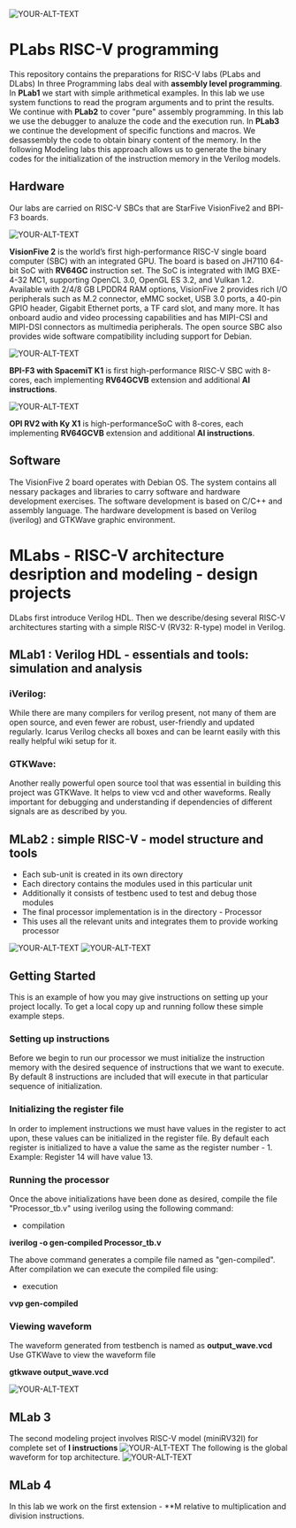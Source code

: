 <picture>
 <img alt="YOUR-ALT-TEXT" src="images/RVLabs.logo.drawio.png">
</picture>


# PLabs RISC-V programming 
This repository contains the preparations for RISC-V labs (PLabs and DLabs)
In three Programming labs deal with **assembly level programming**. In **PLab1** we start with simple arithmetical examples. In this lab we use system functions to read the program arguments and to print the results.
We continue with **PLab2**  to cover "pure" assembly programming. In this lab we use the debugger to analuze the code and the execution run.
In  **PLab3** we continue the development of specific functions and macros. We desassembly the code to obtain binary content of the memory. In the following Modeling labs this approach allows us to generate the binary codes for the initialization of the instruction memory in the Verilog models.

## Hardware 
Our labs are carried on RISC-V SBCs that are StarFive VisionFive2 and BPI-F3 boards.

<picture>
 <img alt="YOUR-ALT-TEXT" src="images/RV.VisionFive.V2.board.png">
</picture> 

**VisionFive 2** is the world’s first high-performance RISC-V single board computer (SBC) with an integrated GPU. 
The board is based on JH7110 64-bit SoC with **RV64GC** instruction set.
The SoC is integrated with IMG BXE-4-32 MC1, supporting OpenCL 3.0, OpenGL ES 3.2, and Vulkan 1.2. Available with 2/4/8 GB LPDDR4 RAM options, VisionFive 2 provides rich I/O peripherals such as M.2 connector, eMMC socket, USB 3.0 ports, a 40-pin GPIO header, Gigabit Ethernet ports, a TF card slot, and many more. 
It has onboard audio and video processing capabilities and has MIPI-CSI and MIPI-DSI connectors as multimedia peripherals. The open source SBC also provides wide software compatibility including support for Debian.

<picture>
 <img alt="YOUR-ALT-TEXT" src="images/bpi-f3_05.board.jpg">
</picture> 

**BPI-F3 with SpacemiT K1** is first high-performance RISC-V SBC with 8-cores, each implementing **RV64GCVB** extension and additional **AI instructions**.

<picture>
 <img alt="YOUR-ALT-TEXT" src="images/RV.OPI.RV2.board.png">
</picture> 

**OPI RV2 with Ky X1** is high-performanceSoC with 8-cores, each implementing **RV64GCVB** extension and additional **AI instructions**.

## Software
The VisionFive 2 board operates with Debian OS. The system contains all nessary packages and libraries to carry software and hardware development exercises.
The software development is based on C/C++ and assembly language.
The hardware development is based on Verilog (iverilog) and GTKWave graphic environment.

# MLabs - RISC-V architecture desription and modeling - design projects
DLabs first introduce Verilog HDL. Then we describe/desing several RISC-V architectures starting with a simple RISC-V (RV32: R-type) model in Verilog.


## MLab1 : Verilog HDL - essentials and tools: simulation and analysis
### iVerilog:
While there are many compilers for verilog present, not many of them are open source, and even fewer are robust, user-friendly and updated regularly. Icarus Verilog checks all boxes and can be learnt easily with this really helpful wiki setup for it.
### GTKWave:
Another really powerful open source tool that was essential in building this project was GTKWave. It helps to view vcd and other waveforms. Really important for debugging and understanding if dependencies of different signals are as described by you.

## MLab2 : simple RISC-V - model structure and tools
+ Each sub-unit is created in its own directory
+ Each directory contains the modules used in this particular unit
+ Additionally it consists of testbenc used to test and debug those modules
+ The final processor implementation is in the directory - Processor
+ This uses all the relevant units and integrates them to provide working processor

<picture>
 <img alt="YOUR-ALT-TEXT" src="images/RISCV.flow.proc.drawio.png">
</picture>
<picture>
 <img alt="YOUR-ALT-TEXT" src="images/RV.MLabs2.Verilog.model.png">
</picture>

## Getting Started
This is an example of how you may give instructions on setting up your project locally. To get a local copy up and running follow these simple example steps.

### Setting up instructions
Before we begin to run our processor we must initialize the instruction memory with the desired sequence of instructions that we want to execute. By default 8 instructions are included that will execute in that particular sequence of initialization.

### Initializing the register file
In order to implement instructions we must have values in the register to act upon, these values can be initialized in the register file. By default each register is initialized to have a value the same as the register number - 1. Example: Register 14 will have value 13.

### Running the processor
Once the above initializations have been done as desired, compile the file "Processor_tb.v" using iverilog using the following command:
+ compilation
  
**iverilog -o gen-compiled Processor_tb.v** 

The above command generates a compile file named as "gen-compiled". After compilation we can execute the compiled file using:

+ execution

**vvp gen-compiled**

### Viewing waveform

The waveform generated from testbench is named as **output_wave.vcd**
Use GTKWave to view the waveform file

**gtkwave output_wave.vcd**

<picture>
 <img alt="YOUR-ALT-TEXT" src="images/image.png">
</picture>

## MLab 3
The second modeling project involves RISC-V model (miniRV32I) for complete set of **I instructions**
<picture>
 <img alt="YOUR-ALT-TEXT" src="images/RV.MLabs3.RV32I.arch.png">
</picture>
The following is the global waveform for top architecture.
<picture>
 <img alt="YOUR-ALT-TEXT" src="images/RV.MLabs3.waveform.all.png">
</picture>

## MLab 4
In this lab we work on the first extension - **M relative to multiplication and division instructions.


